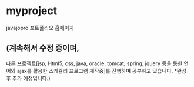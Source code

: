 # myproject
javajopro 포트폴리오 홈페이지
<h2>(계속해서 수정 중이며,</h2>
다른 프로젝트[jsp, Html5, css, java, oracle, tomcat, spring, jquery 등을 통한 언어와 ajax를 활용한 스케쥴러 프로그램 제작중]를 진행하며 공부하고 있습니다. *완성 후 추가 예정입니다.)
